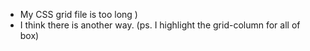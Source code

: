 + My CSS grid file is too long )
+ I think there is another way. (ps. I highlight the grid-column for all of box)